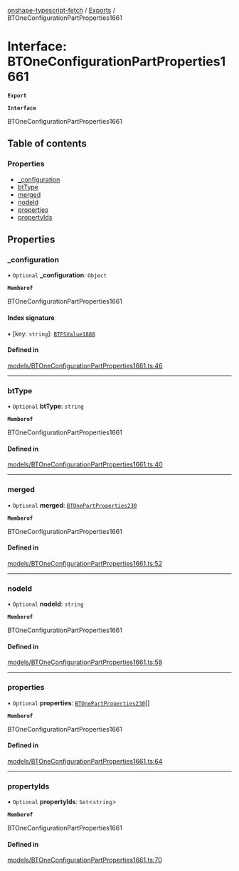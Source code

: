 [onshape-typescript-fetch](../README.md) / [Exports](../modules.md) / BTOneConfigurationPartProperties1661

# Interface: BTOneConfigurationPartProperties1661

**`Export`**

**`Interface`**

BTOneConfigurationPartProperties1661

## Table of contents

### Properties

- [\_configuration](BTOneConfigurationPartProperties1661.md#_configuration)
- [btType](BTOneConfigurationPartProperties1661.md#bttype)
- [merged](BTOneConfigurationPartProperties1661.md#merged)
- [nodeId](BTOneConfigurationPartProperties1661.md#nodeid)
- [properties](BTOneConfigurationPartProperties1661.md#properties)
- [propertyIds](BTOneConfigurationPartProperties1661.md#propertyids)

## Properties

### \_configuration

• `Optional` **\_configuration**: `Object`

**`Memberof`**

BTOneConfigurationPartProperties1661

#### Index signature

▪ [key: `string`]: [`BTFSValue1888`](BTFSValue1888.md)

#### Defined in

[models/BTOneConfigurationPartProperties1661.ts:46](https://github.com/toebes/onshape-typescript-fetch/blob/3e11ae1/models/BTOneConfigurationPartProperties1661.ts#L46)

___

### btType

• `Optional` **btType**: `string`

**`Memberof`**

BTOneConfigurationPartProperties1661

#### Defined in

[models/BTOneConfigurationPartProperties1661.ts:40](https://github.com/toebes/onshape-typescript-fetch/blob/3e11ae1/models/BTOneConfigurationPartProperties1661.ts#L40)

___

### merged

• `Optional` **merged**: [`BTOnePartProperties230`](BTOnePartProperties230.md)

**`Memberof`**

BTOneConfigurationPartProperties1661

#### Defined in

[models/BTOneConfigurationPartProperties1661.ts:52](https://github.com/toebes/onshape-typescript-fetch/blob/3e11ae1/models/BTOneConfigurationPartProperties1661.ts#L52)

___

### nodeId

• `Optional` **nodeId**: `string`

**`Memberof`**

BTOneConfigurationPartProperties1661

#### Defined in

[models/BTOneConfigurationPartProperties1661.ts:58](https://github.com/toebes/onshape-typescript-fetch/blob/3e11ae1/models/BTOneConfigurationPartProperties1661.ts#L58)

___

### properties

• `Optional` **properties**: [`BTOnePartProperties230`](BTOnePartProperties230.md)[]

**`Memberof`**

BTOneConfigurationPartProperties1661

#### Defined in

[models/BTOneConfigurationPartProperties1661.ts:64](https://github.com/toebes/onshape-typescript-fetch/blob/3e11ae1/models/BTOneConfigurationPartProperties1661.ts#L64)

___

### propertyIds

• `Optional` **propertyIds**: `Set`<`string`\>

**`Memberof`**

BTOneConfigurationPartProperties1661

#### Defined in

[models/BTOneConfigurationPartProperties1661.ts:70](https://github.com/toebes/onshape-typescript-fetch/blob/3e11ae1/models/BTOneConfigurationPartProperties1661.ts#L70)
